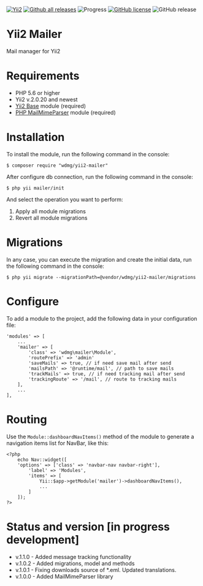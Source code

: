 [![Yii2](https://img.shields.io/badge/required-Yii2_v2.0.20-blue.svg)](https://packagist.org/packages/yiisoft/yii2)
[![Github all releases](https://img.shields.io/github/downloads/wdmg/yii2-mailer/total.svg)](https://GitHub.com/wdmg/yii2-mailer/releases/)
![Progress](https://img.shields.io/badge/progress-ready_to_use-green.svg)
[![GitHub license](https://img.shields.io/github/license/wdmg/yii2-mailer.svg)](https://github.com/wdmg/yii2-mailer/blob/master/LICENSE)
![GitHub release](https://img.shields.io/github/release/wdmg/yii2-mailer/all.svg)

# Yii2 Mailer
Mail manager for Yii2

# Requirements 
* PHP 5.6 or higher
* Yii2 v.2.0.20 and newest
* [Yii2 Base](https://github.com/wdmg/yii2-base) module (required)
* [PHP MailMimeParser](https://github.com/zbateson/mail-mime-parser) module (required)

# Installation
To install the module, run the following command in the console:

`$ composer require "wdmg/yii2-mailer"`

After configure db connection, run the following command in the console:

`$ php yii mailer/init`

And select the operation you want to perform:
  1) Apply all module migrations
  2) Revert all module migrations

# Migrations
In any case, you can execute the migration and create the initial data, run the following command in the console:

`$ php yii migrate --migrationPath=@vendor/wdmg/yii2-mailer/migrations`

# Configure
To add a module to the project, add the following data in your configuration file:

    'modules' => [
        ...
        'mailer' => [
            'class' => 'wdmg\mailer\Module',
            'routePrefix' => 'admin'
            'saveMails' => true, // if need save mail after send
            'mailsPath' => '@runtime/mail', // path to save mails
            'trackMails' => true, // if need tracking mail after send
            'trackingRoute' => '/mail', // route to tracking mails
        ],
        ...
    ],


# Routing
Use the `Module::dashboardNavItems()` method of the module to generate a navigation items list for NavBar, like this:

    <?php
        echo Nav::widget([
        'options' => ['class' => 'navbar-nav navbar-right'],
            'label' => 'Modules',
            'items' => [
                Yii::$app->getModule('mailer')->dashboardNavItems(),
                ...
            ]
        ]);
    ?>

# Status and version [in progress development]
* v.1.1.0 - Added message tracking functionality
* v.1.0.2 - Added migrations, model and methods
* v.1.0.1 - Fixing downloads source of *.eml. Updated translations.
* v.1.0.0 - Added MailMimeParser library